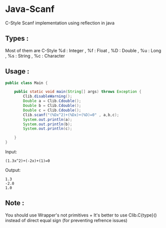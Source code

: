 # Java-Scanf
C-Style Scanf implementation using reflection in java

## Types :
 Most of them are C-Style
 %d : Integer , %f : Float , %D : Double , %u : Long , %s : String , %c : Character

## Usage : 
```Java
public class Main {

    public static void main(String[] args) throws Exception {
        Clib.disableWarning();
        Double a = Clib.Cdouble();
        Double b = Clib.Cdouble();
        Double c = Clib.Cdouble();
        Clib.scanf("(%Dx^2)+(%Dx)+(%D)=0" , a,b,c);
        System.out.println(a);
        System.out.println(b);
        System.out.println(c);

    }
}
```
Input:
```
(1.3x^2)+(-2x)+(1)=0
```
Output:
```
1.3
-2.0
1.0
```

## Note :
You should use Wrapper's not primitives + It's better to use Clib.C{type}() instead of direct equal sign (for preventing refrence issues)
